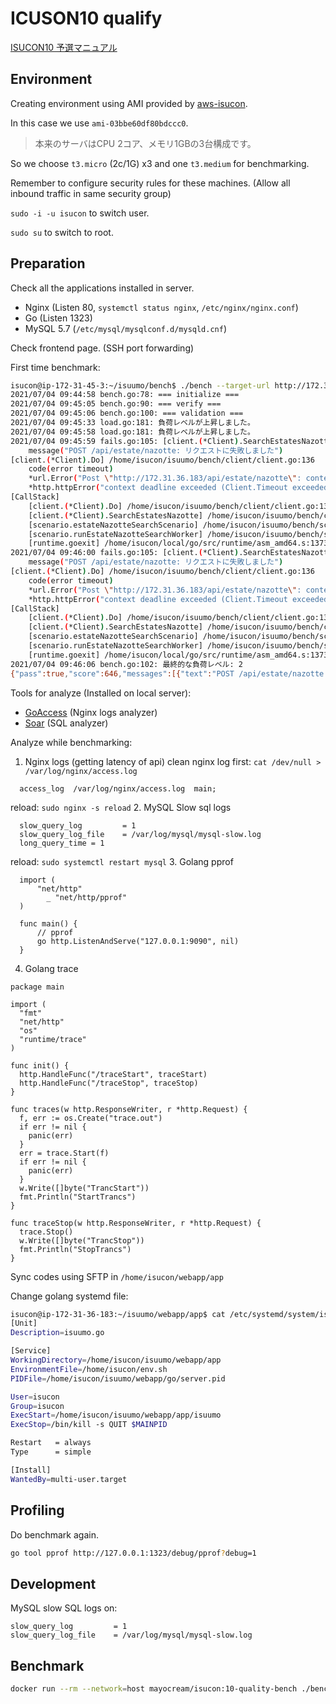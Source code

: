 # ICUSON10 qualify

[ISUCON10 予選マニュアル](https://gist.github.com/progfay/25edb2a9ede4ca478cb3e2422f1f12f6)

## Environment

Creating environment using AMI provided by [aws-isucon](https://github.com/matsuu/aws-isucon).

In this case we use `ami-03bbe60df80bdccc0`.

> 本来のサーバはCPU 2コア、メモリ1GBの3台構成です。

So we choose `t3.micro` (2c/1G) x3 and one `t3.medium` for benchmarking.

Remember to configure security rules for these machines. (Allow all inbound traffic in same security group)

`sudo -i -u isucon` to switch user.

`sudo su` to switch to root.

## Preparation

Check all the applications installed in server.
- Nginx (Listen 80, `systemctl status nginx`, `/etc/nginx/nginx.conf`)
- Go (Listen 1323)
- MySQL 5.7 (`/etc/mysql/mysqlconf.d/mysqld.cnf`)

Check frontend page. (SSH port forwarding)

First time benchmark:
```bash
isucon@ip-172-31-45-3:~/isuumo/bench$ ./bench --target-url http://172.31.36.183
2021/07/04 09:44:58 bench.go:78: === initialize ===
2021/07/04 09:45:05 bench.go:90: === verify ===
2021/07/04 09:45:06 bench.go:100: === validation ===
2021/07/04 09:45:33 load.go:181: 負荷レベルが上昇しました。
2021/07/04 09:45:58 load.go:181: 負荷レベルが上昇しました。
2021/07/04 09:45:59 fails.go:105: [client.(*Client).SearchEstatesNazotte] /home/isucon/isuumo/bench/client/webapp.go:367
    message("POST /api/estate/nazotte: リクエストに失敗しました")
[client.(*Client).Do] /home/isucon/isuumo/bench/client/client.go:136
    code(error timeout)
    *url.Error("Post \"http://172.31.36.183/api/estate/nazotte\": context deadline exceeded (Client.Timeout exceeded while awaiting headers)")
    *http.httpError("context deadline exceeded (Client.Timeout exceeded while awaiting headers)")
[CallStack]
    [client.(*Client).Do] /home/isucon/isuumo/bench/client/client.go:136
    [client.(*Client).SearchEstatesNazotte] /home/isucon/isuumo/bench/client/webapp.go:361
    [scenario.estateNazotteSearchScenario] /home/isucon/isuumo/bench/scenario/estateNazotteSearchScenario.go:214
    [scenario.runEstateNazotteSearchWorker] /home/isucon/isuumo/bench/scenario/load.go:100
    [runtime.goexit] /home/isucon/local/go/src/runtime/asm_amd64.s:1373
2021/07/04 09:46:00 fails.go:105: [client.(*Client).SearchEstatesNazotte] /home/isucon/isuumo/bench/client/webapp.go:367
    message("POST /api/estate/nazotte: リクエストに失敗しました")
[client.(*Client).Do] /home/isucon/isuumo/bench/client/client.go:136
    code(error timeout)
    *url.Error("Post \"http://172.31.36.183/api/estate/nazotte\": context deadline exceeded (Client.Timeout exceeded while awaiting headers)")
    *http.httpError("context deadline exceeded (Client.Timeout exceeded while awaiting headers)")
[CallStack]
    [client.(*Client).Do] /home/isucon/isuumo/bench/client/client.go:136
    [client.(*Client).SearchEstatesNazotte] /home/isucon/isuumo/bench/client/webapp.go:361
    [scenario.estateNazotteSearchScenario] /home/isucon/isuumo/bench/scenario/estateNazotteSearchScenario.go:214
    [scenario.runEstateNazotteSearchWorker] /home/isucon/isuumo/bench/scenario/load.go:100
    [runtime.goexit] /home/isucon/local/go/src/runtime/asm_amd64.s:1373
2021/07/04 09:46:06 bench.go:102: 最終的な負荷レベル: 2
{"pass":true,"score":646,"messages":[{"text":"POST /api/estate/nazotte: リクエストに失敗しました (タイムアウトしました)","count":2}],"reason":"OK","language":"go"}
```

Tools for analyze (Installed on local server):
- [GoAccess](https://goaccess.io/) (Nginx logs analyzer)
- [Soar](https://github.com/XiaoMi/soar) (SQL analyzer)

Analyze while benchmarking:
1. Nginx logs (getting latency of api)
  clean nginx log first: `cat /dev/null > /var/log/nginx/access.log` 
  ```
    access_log  /var/log/nginx/access.log  main;
  ```
  reload: `sudo nginx -s reload`
2. MySQL Slow sql logs
  ```
    slow_query_log         = 1
    slow_query_log_file    = /var/log/mysql/mysql-slow.log
    long_query_time = 1
  ```
  reload: `sudo systemctl restart mysql`
3. Golang pprof
  ```
    import (
        "net/http"
	      _ "net/http/pprof"
    )

    func main() {
        // pprof
        go http.ListenAndServe("127.0.0.1:9090", nil)
    }
  ```
4. Golang trace
  ```
  package main

  import (
    "fmt"
    "net/http"
    "os"
    "runtime/trace"
  )

  func init() {
    http.HandleFunc("/traceStart", traceStart)
    http.HandleFunc("/traceStop", traceStop)
  }

  func traces(w http.ResponseWriter, r *http.Request) {
    f, err := os.Create("trace.out")
    if err != nil {
      panic(err)
    }
    err = trace.Start(f)
    if err != nil {
      panic(err)
    }
    w.Write([]byte("TrancStart"))
    fmt.Println("StartTrancs")
  }

  func traceStop(w http.ResponseWriter, r *http.Request) {
    trace.Stop()
    w.Write([]byte("TrancStop"))
    fmt.Println("StopTrancs")
  }
  ```

Sync codes using SFTP in `/home/isucon/webapp/app`

Change golang systemd file:
```bash
isucon@ip-172-31-36-183:~/isuumo/webapp/app$ cat /etc/systemd/system/isuumo.go.service
[Unit]
Description=isuumo.go

[Service]
WorkingDirectory=/home/isucon/isuumo/webapp/app
EnvironmentFile=/home/isucon/env.sh
PIDFile=/home/isucon/isuumo/webapp/go/server.pid

User=isucon
Group=isucon
ExecStart=/home/isucon/isuumo/webapp/app/isuumo
ExecStop=/bin/kill -s QUIT $MAINPID

Restart   = always
Type      = simple

[Install]
WantedBy=multi-user.target
```

## Profiling

Do benchmark again.
```bash
go tool pprof http://127.0.0.1:1323/debug/pprof?debug=1
```

## Development

MySQL slow SQL logs on:
```
slow_query_log         = 1
slow_query_log_file    = /var/log/mysql/mysql-slow.log
```

## Benchmark

```bash
docker run --rm --network=host mayocream/isucon:10-quality-bench ./bench --target-url http://127.0.0.1:1234
```